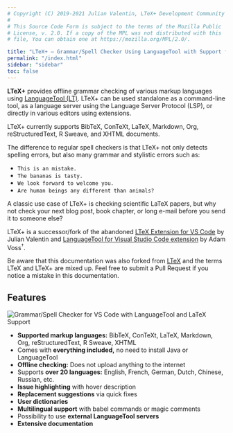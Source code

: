 ```yaml
---
# Copyright (C) 2019-2021 Julian Valentin, LTeX+ Development Community
#
# This Source Code Form is subject to the terms of the Mozilla Public
# License, v. 2.0. If a copy of the MPL was not distributed with this
# file, You can obtain one at https://mozilla.org/MPL/2.0/.

title: "LTeX+ – Grammar/Spell Checker Using LanguageTool with Support for LaTeX, Markdown, and Others"
permalink: "/index.html"
sidebar: "sidebar"
toc: false
---
```


**LTeX+** provides offline grammar checking of various markup languages using [LanguageTool&nbsp;(LT)](https://languagetool.org/). LTeX+ can be used standalone as a command-line tool, as a language server using the Language Server Protocol (LSP), or directly in various editors using extensions.

LTeX+ currently supports BibTeX, ConTeXt, LaTeX, Markdown, Org, reStructuredText, R Sweave, and XHTML documents.

The difference to regular spell checkers is that LTeX+ not only detects spelling errors, but also many grammar and stylistic errors such as:

- `This is an mistake.`
- `The bananas is tasty.`
- `We look forward to welcome you.`
- `Are human beings any different than animals?`

A classic use case of LTeX+ is checking scientific LaTeX papers, but why not check your next blog post, book chapter, or long e-mail before you send it to someone else?

LTeX+ is a successor/fork of the abandoned [LTeX Extension for VS Code](https://github.com/valentjn/vscode-ltex) by Julian Valentin and [LanguageTool for Visual Studio Code extension](https://github.com/adamvoss/vscode-languagetool) by Adam Voss<sup>†</sup>.

Be aware that this documentation was also forked from [LTeX](https://github.com/valentjn/ltex) and the terms LTeX and LTeX+ are mixed up. Feel free to submit a Pull Request if you notice a mistake in this documentation.

<div style="margin-bottom:30px;"></div>

## Features

![Grammar/Spell Checker for VS Code with LanguageTool and LaTeX Support](https://github.com/ltex-plus/vscode-ltex-plus/raw/develop/img/banner-ltex.png)

- **Supported markup languages:** BibTeX, ConTeXt, LaTeX, Markdown, Org, reStructuredText, R Sweave, XHTML
- Comes with **everything included,** no need to install Java or LanguageTool
- **Offline checking:** Does not upload anything to the internet
- Supports **over 20 languages:** English, French, German, Dutch, Chinese, Russian, etc.
- **Issue highlighting** with hover description
- **Replacement suggestions** via quick fixes
- **User dictionaries**
- **Multilingual support** with babel commands or magic comments
- Possibility to use **external LanguageTool servers**
- **Extensive documentation**

<div style="margin-bottom:30px;"></div>
